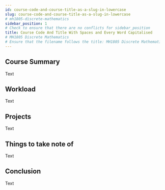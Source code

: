```yaml
---
id: course-code-and-course-title-as-a-slug-in-lowercase
slug: course-code-and-course-title-as-a-slug-in-lowercase
# mh1805-discrete-mathematics
sidebar_position: 1
# Check to ensure that there are no conflicts for sidebar_position
title: Course Code And Title With Spaces and Every Word Capitalised
# MH1805 Discrete Mathematics
# Ensure that the filename follows the title: MH1805 Discrete Mathematics.md
---
```


## Course Summary

Text

## Workload

Text

## Projects

Text

## Things to take note of

Text

## Conclusion

Text
